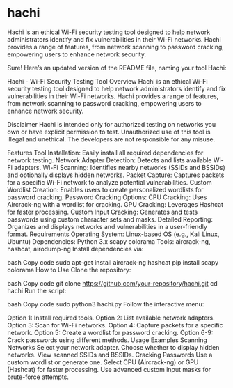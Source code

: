 # hachi
Hachi is an ethical Wi-Fi security testing tool designed to help network administrators identify and fix vulnerabilities in their Wi-Fi networks. Hachi provides a range of features, from network scanning to password cracking, empowering users to enhance network security.

Sure! Here’s an updated version of the README file, naming your tool Hachi:

Hachi - Wi-Fi Security Testing Tool
Overview
Hachi is an ethical Wi-Fi security testing tool designed to help network administrators identify and fix vulnerabilities in their Wi-Fi networks. Hachi provides a range of features, from network scanning to password cracking, empowering users to enhance network security.

Disclaimer
Hachi is intended only for authorized testing on networks you own or have explicit permission to test. Unauthorized use of this tool is illegal and unethical. The developers are not responsible for any misuse.

Features
Tool Installation: Easily install all required dependencies for network testing.
Network Adapter Detection: Detects and lists available Wi-Fi adapters.
Wi-Fi Scanning: Identifies nearby networks (SSIDs and BSSIDs) and optionally displays hidden networks.
Packet Capture: Captures packets for a specific Wi-Fi network to analyze potential vulnerabilities.
Custom Wordlist Creation: Enables users to create personalized wordlists for password cracking.
Password Cracking Options:
CPU Cracking: Uses Aircrack-ng with a wordlist for cracking.
GPU Cracking: Leverages Hashcat for faster processing.
Custom Input Cracking: Generates and tests passwords using custom character sets and masks.
Detailed Reporting: Organizes and displays networks and vulnerabilities in a user-friendly format.
Requirements
Operating System: Linux-based OS (e.g., Kali Linux, Ubuntu)
Dependencies:
Python 3.x
scapy
colorama
Tools: aircrack-ng, hashcat, airodump-ng
Install dependencies via:

bash
Copy code
sudo apt-get install aircrack-ng hashcat
pip install scapy colorama
How to Use
Clone the repository:

bash
Copy code
git clone https://github.com/your-repository/hachi.git
cd hachi
Run the script:

bash
Copy code
sudo python3 hachi.py
Follow the interactive menu:

Option 1: Install required tools.
Option 2: List available network adapters.
Option 3: Scan for Wi-Fi networks.
Option 4: Capture packets for a specific network.
Option 5: Create a wordlist for password cracking.
Option 6-9: Crack passwords using different methods.
Usage Examples
Scanning Networks
Select your network adapter.
Choose whether to display hidden networks.
View scanned SSIDs and BSSIDs.
Cracking Passwords
Use a custom wordlist or generate one.
Select CPU (Aircrack-ng) or GPU (Hashcat) for faster processing.
Use advanced custom input masks for brute-force attempts.
